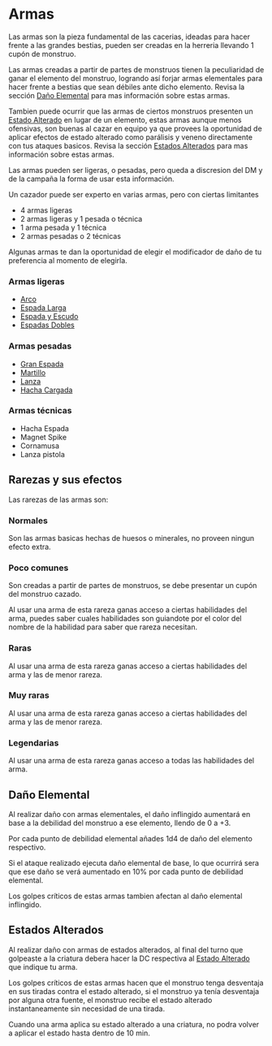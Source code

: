 <link rel="stylesheet" href="../base.css">

# Armas

Las armas son la pieza fundamental de las cacerias, ideadas para hacer frente a las grandes bestias, pueden ser creadas en la herreria llevando 1 cupón de monstruo.

Las armas creadas a partir de partes de monstruos tienen la peculiaridad de ganar el elemento del monstruo, logrando así forjar armas elementales para hacer frente a bestias que sean débiles ante dicho elemento. Revisa la sección [Daño Elemental](#daño-elemental) para mas información sobre estas armas.

Tambien puede ocurrir que las armas de ciertos monstruos presenten un [Estado Alterado](../Mecanicas/Estados%20Alterados/Estados%20Alterados.html) en lugar de un elemento, estas armas aunque menos ofensivas, son buenas al cazar en equipo ya que provees la oportunidad de aplicar efectos de estado alterado como parálisis y veneno directamente con tus ataques basicos. Revisa la sección [Estados Alterados](#estados-alterados) para mas información sobre estas armas.

Las armas pueden ser ligeras, o pesadas, pero queda a discresion del DM y de la campaña la forma de usar esta información.

Un cazador puede ser experto en varias armas, pero con ciertas limitantes

- 4 armas ligeras
- 2 armas ligeras y 1 pesada o técnica
- 1 arma pesada y 1 técnica
- 2 armas pesadas o 2 técnicas

Algunas armas te dan la oportunidad de elegir el <span style='color:var(--ataque)'>modificador de daño</span> de tu preferencia al momento de elegirla.

### Armas ligeras

- [Arco](Arco/Arco.html)
- [Espada Larga](Espada%20Larga/Espada%20Larga.html)
- [Espada y Escudo](Espada%20y%20Escudo/Espada%20y%20Escudo.html)
- [Espadas Dobles](Espadas%20Dobles/Espadas%20Dobles.html)

### Armas pesadas

- [Gran Espada](Gran%20Espada/Gran%20Espada.html)
- [Martillo](Martillo/Martillo.html)
- [Lanza](Lanza/Lanza.html)
- [Hacha Cargada](Hacha%20Cargada/Hacha%20Cargada.html)

### Armas técnicas

- Hacha Espada
- Magnet Spike
- Cornamusa
- Lanza pistola

## Rarezas y sus efectos

Las rarezas de las armas son:

### Normales

Son las armas basicas hechas de huesos o minerales, no proveen ningun efecto extra.

### <span style='color:var(--poco-comun)'>Poco comunes</span>

Son creadas a partir de partes de monstruos, se debe presentar un cupón del monstruo cazado.

Al usar una arma de esta rareza ganas acceso a ciertas <span style='color:var(--poco-comun)'>habilidades del arma</span>, puedes saber cuales habilidades son guiandote por el color del nombre de la habilidad para saber que rareza necesitan.

### <span style='color:var(--raro)'>Raras</span>

Al usar una arma de esta rareza ganas acceso a ciertas <span style='color:var(--raro)'>habilidades del arma</span> y las de menor rareza.

### <span style='color:var(--muy-raro)'>Muy raras</span>

Al usar una arma de esta rareza ganas acceso a ciertas <span style='color:var(--muy-raro)'>habilidades del arma</span> y las de menor rareza.

### <span style='color:var(--legendario)'>Legendarias</span>

Al usar una arma de esta rareza ganas acceso a todas las <span style='color:var(--legendario)'>habilidades del arma</span>.

## Daño Elemental

Al realizar daño con armas elementales, el daño inflingido aumentará en base a la debilidad del monstruo a ese elemento, llendo de 0 a +3.

Por cada punto de debilidad elemental añades <span style='color:var(--ataque)'>1d4</span> de daño del elemento respectivo.

Si el ataque realizado ejecuta daño elemental de base, lo que ocurrirá sera que ese daño se verá aumentado en 10% por cada punto de debilidad elemental.

Los golpes críticos de estas armas tambien afectan al daño elemental inflingido.

## Estados Alterados

Al realizar daño con armas de estados alterados, al final del turno que golpeaste a la criatura debera hacer la DC respectiva al [Estado Alterado](../Mecanicas/Estados%20Alterados/Estados%20Alterados.html) que indique tu arma.

Los golpes críticos de estas armas hacen que el monstruo tenga desventaja en sus tiradas contra el estado alterado, si el monstruo ya tenía desventaja por alguna otra fuente, el monstruo recibe el estado alterado instantaneamente sin necesidad de una tirada.

Cuando una arma aplica su estado alterado a una criatura, no podra volver a aplicar el estado hasta dentro de 10 min.